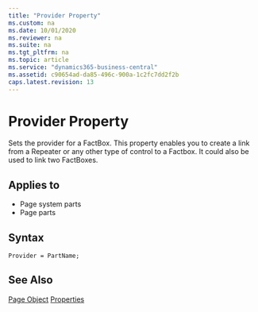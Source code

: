 ```yaml
---
title: "Provider Property"
ms.custom: na
ms.date: 10/01/2020
ms.reviewer: na
ms.suite: na
ms.tgt_pltfrm: na
ms.topic: article
ms.service: "dynamics365-business-central"
ms.assetid: c90654ad-da85-496c-900a-1c2fc7dd2f2b
caps.latest.revision: 13
---
```


# Provider Property

Sets the provider for a FactBox. This property enables you to create a link from a Repeater or any other type of control to a Factbox. It could also be used to link two FactBoxes.
 
## Applies to  
  
- Page system parts
- Page parts

## Syntax

```AL
Provider = PartName;
```

## See Also

[Page Object](../devenv-page-object.md)
[Properties](devenv-properties.md)
